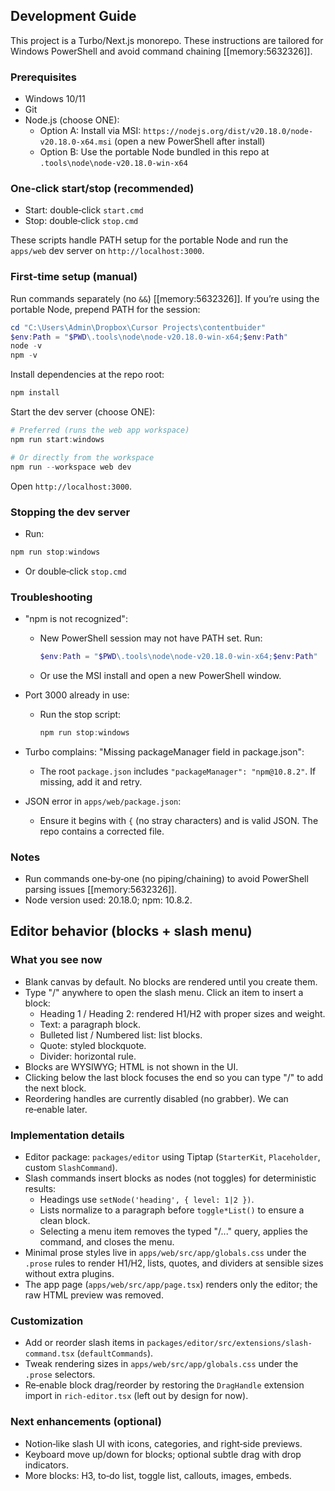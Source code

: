 ## Development Guide

This project is a Turbo/Next.js monorepo. These instructions are tailored for Windows PowerShell and avoid command chaining [[memory:5632326]].

### Prerequisites
- Windows 10/11
- Git
- Node.js (choose ONE):
  - Option A: Install via MSI: `https://nodejs.org/dist/v20.18.0/node-v20.18.0-x64.msi` (open a new PowerShell after install)
  - Option B: Use the portable Node bundled in this repo at `.tools\node\node-v20.18.0-win-x64`

### One‑click start/stop (recommended)
- Start: double‑click `start.cmd`
- Stop: double‑click `stop.cmd`

These scripts handle PATH setup for the portable Node and run the `apps/web` dev server on `http://localhost:3000`.

### First‑time setup (manual)
Run commands separately (no `&&`) [[memory:5632326]]. If you’re using the portable Node, prepend PATH for the session:

```powershell
cd "C:\Users\Admin\Dropbox\Cursor Projects\contentbuider"
$env:Path = "$PWD\.tools\node\node-v20.18.0-win-x64;$env:Path"
node -v
npm -v
```

Install dependencies at the repo root:

```powershell
npm install
```

Start the dev server (choose ONE):

```powershell
# Preferred (runs the web app workspace)
npm run start:windows

# Or directly from the workspace
npm run --workspace web dev
```

Open `http://localhost:3000`.

### Stopping the dev server
- Run:

```powershell
npm run stop:windows
```

- Or double‑click `stop.cmd`

### Troubleshooting
- "npm is not recognized":
  - New PowerShell session may not have PATH set. Run:
    ```powershell
    $env:Path = "$PWD\.tools\node\node-v20.18.0-win-x64;$env:Path"
    ```
  - Or use the MSI install and open a new PowerShell window.

- Port 3000 already in use:
  - Run the stop script:
    ```powershell
    npm run stop:windows
    ```

- Turbo complains: "Missing packageManager field in package.json":
  - The root `package.json` includes `"packageManager": "npm@10.8.2"`. If missing, add it and retry.

- JSON error in `apps/web/package.json`:
  - Ensure it begins with `{` (no stray characters) and is valid JSON. The repo contains a corrected file.

### Notes
- Run commands one‑by‑one (no piping/chaining) to avoid PowerShell parsing issues [[memory:5632326]].
- Node version used: 20.18.0; npm: 10.8.2.

## Editor behavior (blocks + slash menu)

### What you see now
- Blank canvas by default. No blocks are rendered until you create them.
- Type "/" anywhere to open the slash menu. Click an item to insert a block:
  - Heading 1 / Heading 2: rendered H1/H2 with proper sizes and weight.
  - Text: a paragraph block.
  - Bulleted list / Numbered list: list blocks.
  - Quote: styled blockquote.
  - Divider: horizontal rule.
- Blocks are WYSIWYG; HTML is not shown in the UI.
- Clicking below the last block focuses the end so you can type "/" to add the next block.
- Reordering handles are currently disabled (no grabber). We can re‑enable later.

### Implementation details
- Editor package: `packages/editor` using Tiptap (`StarterKit`, `Placeholder`, custom `SlashCommand`).
- Slash commands insert blocks as nodes (not toggles) for deterministic results:
  - Headings use `setNode('heading', { level: 1|2 })`.
  - Lists normalize to a paragraph before `toggle*List()` to ensure a clean block.
  - Selecting a menu item removes the typed "/..." query, applies the command, and closes the menu.
- Minimal prose styles live in `apps/web/src/app/globals.css` under the `.prose` rules to render H1/H2, lists, quotes, and dividers at sensible sizes without extra plugins.
- The app page (`apps/web/src/app/page.tsx`) renders only the editor; the raw HTML preview was removed.

### Customization
- Add or reorder slash items in `packages/editor/src/extensions/slash-command.tsx` (`defaultCommands`).
- Tweak rendering sizes in `apps/web/src/app/globals.css` under the `.prose` selectors.
- Re‑enable block drag/reorder by restoring the `DragHandle` extension import in `rich-editor.tsx` (left out by design for now).

### Next enhancements (optional)
- Notion‑like slash UI with icons, categories, and right‑side previews.
- Keyboard move up/down for blocks; optional subtle drag with drop indicators.
- More blocks: H3, to‑do list, toggle list, callouts, images, embeds.

